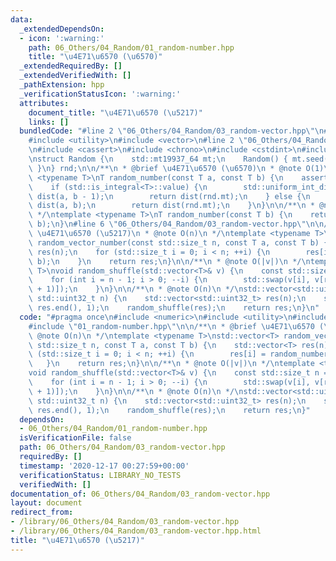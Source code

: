 ```yaml
---
data:
  _extendedDependsOn:
  - icon: ':warning:'
    path: 06_Others/04_Random/01_random-number.hpp
    title: "\u4E71\u6570 (\u6570)"
  _extendedRequiredBy: []
  _extendedVerifiedWith: []
  _pathExtension: hpp
  _verificationStatusIcon: ':warning:'
  attributes:
    document_title: "\u4E71\u6570 (\u5217)"
    links: []
  bundledCode: "#line 2 \"06_Others/04_Random/03_random-vector.hpp\"\n#include <numeric>\n\
    #include <utility>\n#include <vector>\n#line 2 \"06_Others/04_Random/01_random-number.hpp\"\
    \n#include <cassert>\n#include <chrono>\n#include <cstdint>\n#include <random>\n\
    \nstruct Random {\n    std::mt19937_64 mt;\n    Random() { mt.seed(std::chrono::steady_clock::now().time_since_epoch().count());\
    \ }\n} rnd;\n\n/**\n * @brief \u4E71\u6570 (\u6570)\n * @note O(1)\n */\ntemplate\
    \ <typename T>\nT random_number(const T a, const T b) {\n    assert(a < b);\n\
    \    if (std::is_integral<T>::value) {\n        std::uniform_int_distribution<T>\
    \ dist(a, b - 1);\n        return dist(rnd.mt);\n    } else {\n        std::uniform_real_distribution<>\
    \ dist(a, b);\n        return dist(rnd.mt);\n    }\n}\n\n/**\n * @note O(1)\n\
    \ */\ntemplate <typename T>\nT random_number(const T b) {\n    return random_number(T(0),\
    \ b);\n}\n#line 6 \"06_Others/04_Random/03_random-vector.hpp\"\n\n/**\n * @brief\
    \ \u4E71\u6570 (\u5217)\n * @note O(n)\n */\ntemplate <typename T>\nstd::vector<T>\
    \ random_vector_number(const std::size_t n, const T a, const T b) {\n    std::vector<T>\
    \ res(n);\n    for (std::size_t i = 0; i < n; ++i) {\n        res[i] = random_number(a,\
    \ b);\n    }\n    return res;\n}\n\n/**\n * @note O(|v|)\n */\ntemplate <typename\
    \ T>\nvoid random_shuffle(std::vector<T>& v) {\n    const std::size_t n = v.size();\n\
    \    for (int i = n - 1; i > 0; --i) {\n        std::swap(v[i], v[random_number(i\
    \ + 1)]);\n    }\n}\n\n/**\n * @note O(n)\n */\nstd::vector<std::uint32_t> random_permutation(const\
    \ std::uint32_t n) {\n    std::vector<std::uint32_t> res(n);\n    std::iota(res.begin(),\
    \ res.end(), 1);\n    random_shuffle(res);\n    return res;\n}\n"
  code: "#pragma once\n#include <numeric>\n#include <utility>\n#include <vector>\n\
    #include \"01_random-number.hpp\"\n\n/**\n * @brief \u4E71\u6570 (\u5217)\n *\
    \ @note O(n)\n */\ntemplate <typename T>\nstd::vector<T> random_vector_number(const\
    \ std::size_t n, const T a, const T b) {\n    std::vector<T> res(n);\n    for\
    \ (std::size_t i = 0; i < n; ++i) {\n        res[i] = random_number(a, b);\n \
    \   }\n    return res;\n}\n\n/**\n * @note O(|v|)\n */\ntemplate <typename T>\n\
    void random_shuffle(std::vector<T>& v) {\n    const std::size_t n = v.size();\n\
    \    for (int i = n - 1; i > 0; --i) {\n        std::swap(v[i], v[random_number(i\
    \ + 1)]);\n    }\n}\n\n/**\n * @note O(n)\n */\nstd::vector<std::uint32_t> random_permutation(const\
    \ std::uint32_t n) {\n    std::vector<std::uint32_t> res(n);\n    std::iota(res.begin(),\
    \ res.end(), 1);\n    random_shuffle(res);\n    return res;\n}"
  dependsOn:
  - 06_Others/04_Random/01_random-number.hpp
  isVerificationFile: false
  path: 06_Others/04_Random/03_random-vector.hpp
  requiredBy: []
  timestamp: '2020-12-17 00:27:59+00:00'
  verificationStatus: LIBRARY_NO_TESTS
  verifiedWith: []
documentation_of: 06_Others/04_Random/03_random-vector.hpp
layout: document
redirect_from:
- /library/06_Others/04_Random/03_random-vector.hpp
- /library/06_Others/04_Random/03_random-vector.hpp.html
title: "\u4E71\u6570 (\u5217)"
---
```

